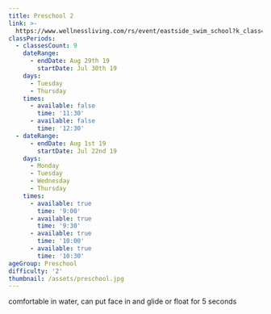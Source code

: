 ```yaml
---
title: Preschool 2
link: >-
  https://www.wellnessliving.com/rs/event/eastside_swim_school?k_class=138826&k_class_tab=10914
classPeriods:
  - classesCount: 9
    dateRange:
      - endDate: Aug 29th 19
        startDate: Jul 30th 19
    days:
      - Tuesday
      - Thursday
    times:
      - available: false
        time: '11:30'
      - available: false
        time: '12:30'
  - dateRange:
      - endDate: Aug 1st 19
        startDate: Jul 22nd 19
    days:
      - Monday
      - Tuesday
      - Wednesday
      - Thursday
    times:
      - available: true
        time: '9:00'
      - available: true
        time: '9:30'
      - available: true
        time: '10:00'
      - available: true
        time: '10:30'
ageGroup: Preschool
difficulty: '2'
thumbnail: /assets/preschool.jpg
---
```

comfortable in water, can put face in and glide or float  for 5 seconds
